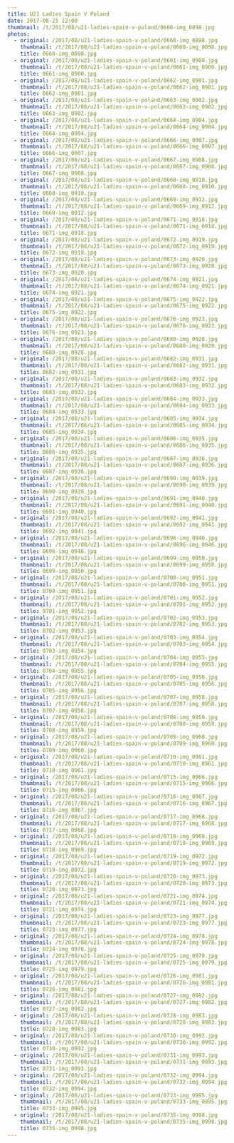 ```yaml
---
title: U21 Ladies Spain V Poland
date: 2017-08-25 12:00
thumbnail: /t/2017/08/u21-ladies-spain-v-poland/0660-img_0898.jpg
photos:
  - original: /2017/08/u21-ladies-spain-v-poland/0660-img_0898.jpg
    thumbnail: /t/2017/08/u21-ladies-spain-v-poland/0660-img_0898.jpg
    title: 0660-img_0898.jpg
  - original: /2017/08/u21-ladies-spain-v-poland/0661-img_0900.jpg
    thumbnail: /t/2017/08/u21-ladies-spain-v-poland/0661-img_0900.jpg
    title: 0661-img_0900.jpg
  - original: /2017/08/u21-ladies-spain-v-poland/0662-img_0901.jpg
    thumbnail: /t/2017/08/u21-ladies-spain-v-poland/0662-img_0901.jpg
    title: 0662-img_0901.jpg
  - original: /2017/08/u21-ladies-spain-v-poland/0663-img_0902.jpg
    thumbnail: /t/2017/08/u21-ladies-spain-v-poland/0663-img_0902.jpg
    title: 0663-img_0902.jpg
  - original: /2017/08/u21-ladies-spain-v-poland/0664-img_0904.jpg
    thumbnail: /t/2017/08/u21-ladies-spain-v-poland/0664-img_0904.jpg
    title: 0664-img_0904.jpg
  - original: /2017/08/u21-ladies-spain-v-poland/0666-img_0907.jpg
    thumbnail: /t/2017/08/u21-ladies-spain-v-poland/0666-img_0907.jpg
    title: 0666-img_0907.jpg
  - original: /2017/08/u21-ladies-spain-v-poland/0667-img_0908.jpg
    thumbnail: /t/2017/08/u21-ladies-spain-v-poland/0667-img_0908.jpg
    title: 0667-img_0908.jpg
  - original: /2017/08/u21-ladies-spain-v-poland/0668-img_0910.jpg
    thumbnail: /t/2017/08/u21-ladies-spain-v-poland/0668-img_0910.jpg
    title: 0668-img_0910.jpg
  - original: /2017/08/u21-ladies-spain-v-poland/0669-img_0912.jpg
    thumbnail: /t/2017/08/u21-ladies-spain-v-poland/0669-img_0912.jpg
    title: 0669-img_0912.jpg
  - original: /2017/08/u21-ladies-spain-v-poland/0671-img_0918.jpg
    thumbnail: /t/2017/08/u21-ladies-spain-v-poland/0671-img_0918.jpg
    title: 0671-img_0918.jpg
  - original: /2017/08/u21-ladies-spain-v-poland/0672-img_0919.jpg
    thumbnail: /t/2017/08/u21-ladies-spain-v-poland/0672-img_0919.jpg
    title: 0672-img_0919.jpg
  - original: /2017/08/u21-ladies-spain-v-poland/0673-img_0920.jpg
    thumbnail: /t/2017/08/u21-ladies-spain-v-poland/0673-img_0920.jpg
    title: 0673-img_0920.jpg
  - original: /2017/08/u21-ladies-spain-v-poland/0674-img_0921.jpg
    thumbnail: /t/2017/08/u21-ladies-spain-v-poland/0674-img_0921.jpg
    title: 0674-img_0921.jpg
  - original: /2017/08/u21-ladies-spain-v-poland/0675-img_0922.jpg
    thumbnail: /t/2017/08/u21-ladies-spain-v-poland/0675-img_0922.jpg
    title: 0675-img_0922.jpg
  - original: /2017/08/u21-ladies-spain-v-poland/0676-img_0923.jpg
    thumbnail: /t/2017/08/u21-ladies-spain-v-poland/0676-img_0923.jpg
    title: 0676-img_0923.jpg
  - original: /2017/08/u21-ladies-spain-v-poland/0680-img_0928.jpg
    thumbnail: /t/2017/08/u21-ladies-spain-v-poland/0680-img_0928.jpg
    title: 0680-img_0928.jpg
  - original: /2017/08/u21-ladies-spain-v-poland/0682-img_0931.jpg
    thumbnail: /t/2017/08/u21-ladies-spain-v-poland/0682-img_0931.jpg
    title: 0682-img_0931.jpg
  - original: /2017/08/u21-ladies-spain-v-poland/0683-img_0932.jpg
    thumbnail: /t/2017/08/u21-ladies-spain-v-poland/0683-img_0932.jpg
    title: 0683-img_0932.jpg
  - original: /2017/08/u21-ladies-spain-v-poland/0684-img_0933.jpg
    thumbnail: /t/2017/08/u21-ladies-spain-v-poland/0684-img_0933.jpg
    title: 0684-img_0933.jpg
  - original: /2017/08/u21-ladies-spain-v-poland/0685-img_0934.jpg
    thumbnail: /t/2017/08/u21-ladies-spain-v-poland/0685-img_0934.jpg
    title: 0685-img_0934.jpg
  - original: /2017/08/u21-ladies-spain-v-poland/0686-img_0935.jpg
    thumbnail: /t/2017/08/u21-ladies-spain-v-poland/0686-img_0935.jpg
    title: 0686-img_0935.jpg
  - original: /2017/08/u21-ladies-spain-v-poland/0687-img_0936.jpg
    thumbnail: /t/2017/08/u21-ladies-spain-v-poland/0687-img_0936.jpg
    title: 0687-img_0936.jpg
  - original: /2017/08/u21-ladies-spain-v-poland/0690-img_0939.jpg
    thumbnail: /t/2017/08/u21-ladies-spain-v-poland/0690-img_0939.jpg
    title: 0690-img_0939.jpg
  - original: /2017/08/u21-ladies-spain-v-poland/0691-img_0940.jpg
    thumbnail: /t/2017/08/u21-ladies-spain-v-poland/0691-img_0940.jpg
    title: 0691-img_0940.jpg
  - original: /2017/08/u21-ladies-spain-v-poland/0692-img_0941.jpg
    thumbnail: /t/2017/08/u21-ladies-spain-v-poland/0692-img_0941.jpg
    title: 0692-img_0941.jpg
  - original: /2017/08/u21-ladies-spain-v-poland/0696-img_0946.jpg
    thumbnail: /t/2017/08/u21-ladies-spain-v-poland/0696-img_0946.jpg
    title: 0696-img_0946.jpg
  - original: /2017/08/u21-ladies-spain-v-poland/0699-img_0950.jpg
    thumbnail: /t/2017/08/u21-ladies-spain-v-poland/0699-img_0950.jpg
    title: 0699-img_0950.jpg
  - original: /2017/08/u21-ladies-spain-v-poland/0700-img_0951.jpg
    thumbnail: /t/2017/08/u21-ladies-spain-v-poland/0700-img_0951.jpg
    title: 0700-img_0951.jpg
  - original: /2017/08/u21-ladies-spain-v-poland/0701-img_0952.jpg
    thumbnail: /t/2017/08/u21-ladies-spain-v-poland/0701-img_0952.jpg
    title: 0701-img_0952.jpg
  - original: /2017/08/u21-ladies-spain-v-poland/0702-img_0953.jpg
    thumbnail: /t/2017/08/u21-ladies-spain-v-poland/0702-img_0953.jpg
    title: 0702-img_0953.jpg
  - original: /2017/08/u21-ladies-spain-v-poland/0703-img_0954.jpg
    thumbnail: /t/2017/08/u21-ladies-spain-v-poland/0703-img_0954.jpg
    title: 0703-img_0954.jpg
  - original: /2017/08/u21-ladies-spain-v-poland/0704-img_0955.jpg
    thumbnail: /t/2017/08/u21-ladies-spain-v-poland/0704-img_0955.jpg
    title: 0704-img_0955.jpg
  - original: /2017/08/u21-ladies-spain-v-poland/0705-img_0956.jpg
    thumbnail: /t/2017/08/u21-ladies-spain-v-poland/0705-img_0956.jpg
    title: 0705-img_0956.jpg
  - original: /2017/08/u21-ladies-spain-v-poland/0707-img_0958.jpg
    thumbnail: /t/2017/08/u21-ladies-spain-v-poland/0707-img_0958.jpg
    title: 0707-img_0958.jpg
  - original: /2017/08/u21-ladies-spain-v-poland/0708-img_0959.jpg
    thumbnail: /t/2017/08/u21-ladies-spain-v-poland/0708-img_0959.jpg
    title: 0708-img_0959.jpg
  - original: /2017/08/u21-ladies-spain-v-poland/0709-img_0960.jpg
    thumbnail: /t/2017/08/u21-ladies-spain-v-poland/0709-img_0960.jpg
    title: 0709-img_0960.jpg
  - original: /2017/08/u21-ladies-spain-v-poland/0710-img_0961.jpg
    thumbnail: /t/2017/08/u21-ladies-spain-v-poland/0710-img_0961.jpg
    title: 0710-img_0961.jpg
  - original: /2017/08/u21-ladies-spain-v-poland/0715-img_0966.jpg
    thumbnail: /t/2017/08/u21-ladies-spain-v-poland/0715-img_0966.jpg
    title: 0715-img_0966.jpg
  - original: /2017/08/u21-ladies-spain-v-poland/0716-img_0967.jpg
    thumbnail: /t/2017/08/u21-ladies-spain-v-poland/0716-img_0967.jpg
    title: 0716-img_0967.jpg
  - original: /2017/08/u21-ladies-spain-v-poland/0717-img_0968.jpg
    thumbnail: /t/2017/08/u21-ladies-spain-v-poland/0717-img_0968.jpg
    title: 0717-img_0968.jpg
  - original: /2017/08/u21-ladies-spain-v-poland/0718-img_0969.jpg
    thumbnail: /t/2017/08/u21-ladies-spain-v-poland/0718-img_0969.jpg
    title: 0718-img_0969.jpg
  - original: /2017/08/u21-ladies-spain-v-poland/0719-img_0972.jpg
    thumbnail: /t/2017/08/u21-ladies-spain-v-poland/0719-img_0972.jpg
    title: 0719-img_0972.jpg
  - original: /2017/08/u21-ladies-spain-v-poland/0720-img_0973.jpg
    thumbnail: /t/2017/08/u21-ladies-spain-v-poland/0720-img_0973.jpg
    title: 0720-img_0973.jpg
  - original: /2017/08/u21-ladies-spain-v-poland/0721-img_0974.jpg
    thumbnail: /t/2017/08/u21-ladies-spain-v-poland/0721-img_0974.jpg
    title: 0721-img_0974.jpg
  - original: /2017/08/u21-ladies-spain-v-poland/0723-img_0977.jpg
    thumbnail: /t/2017/08/u21-ladies-spain-v-poland/0723-img_0977.jpg
    title: 0723-img_0977.jpg
  - original: /2017/08/u21-ladies-spain-v-poland/0724-img_0978.jpg
    thumbnail: /t/2017/08/u21-ladies-spain-v-poland/0724-img_0978.jpg
    title: 0724-img_0978.jpg
  - original: /2017/08/u21-ladies-spain-v-poland/0725-img_0979.jpg
    thumbnail: /t/2017/08/u21-ladies-spain-v-poland/0725-img_0979.jpg
    title: 0725-img_0979.jpg
  - original: /2017/08/u21-ladies-spain-v-poland/0726-img_0981.jpg
    thumbnail: /t/2017/08/u21-ladies-spain-v-poland/0726-img_0981.jpg
    title: 0726-img_0981.jpg
  - original: /2017/08/u21-ladies-spain-v-poland/0727-img_0982.jpg
    thumbnail: /t/2017/08/u21-ladies-spain-v-poland/0727-img_0982.jpg
    title: 0727-img_0982.jpg
  - original: /2017/08/u21-ladies-spain-v-poland/0728-img_0983.jpg
    thumbnail: /t/2017/08/u21-ladies-spain-v-poland/0728-img_0983.jpg
    title: 0728-img_0983.jpg
  - original: /2017/08/u21-ladies-spain-v-poland/0730-img_0992.jpg
    thumbnail: /t/2017/08/u21-ladies-spain-v-poland/0730-img_0992.jpg
    title: 0730-img_0992.jpg
  - original: /2017/08/u21-ladies-spain-v-poland/0731-img_0993.jpg
    thumbnail: /t/2017/08/u21-ladies-spain-v-poland/0731-img_0993.jpg
    title: 0731-img_0993.jpg
  - original: /2017/08/u21-ladies-spain-v-poland/0732-img_0994.jpg
    thumbnail: /t/2017/08/u21-ladies-spain-v-poland/0732-img_0994.jpg
    title: 0732-img_0994.jpg
  - original: /2017/08/u21-ladies-spain-v-poland/0733-img_0995.jpg
    thumbnail: /t/2017/08/u21-ladies-spain-v-poland/0733-img_0995.jpg
    title: 0733-img_0995.jpg
  - original: /2017/08/u21-ladies-spain-v-poland/0735-img_0998.jpg
    thumbnail: /t/2017/08/u21-ladies-spain-v-poland/0735-img_0998.jpg
    title: 0735-img_0998.jpg
---
```

